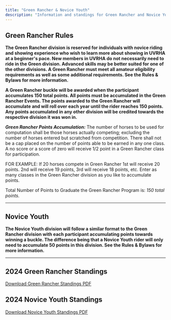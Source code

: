 ```yaml
---
title: "Green Rancher & Novice Youth"
description: "Information and standings for Green Rancher and Novice Youth participants"
---
```


## Green Rancher Rules

**The Green Rancher division is reserved for individuals with novice riding and showing experience who wish to learn more about showing in UVRHA at a beginner's pace. New members in UVRHA do not necessarily need to ride in the Green division. Advanced skills may be better suited for one of the other divisions. A Green Rancher must meet all amateur eligibility requirements as well as some additional requirements. See the Rules & Bylaws for more information.**

**A Green Rancher buckle will be awarded when the participant accumulates 150 total points. All points must be accumulated in the Green Rancher Events. The points awarded to the Green Rancher will accumulate and will roll over each year until the rider reaches 150 points. Any points accumulated in any other division will be credited towards the respective division it was won in.**

***Green Rancher Points Accumulation:*** The number of horses to be used for computation shall be those horses actually competing; excluding the number of horses entered but scratched from competition. There shall not be a cap placed on the number of points able to be earned in any one class. A no score or a score of zero will receive 1/2 point in a Green Rancher class for participation.

FOR EXAMPLE: If 20 horses compete in Green Rancher 1st will receive 20 points. 2nd will receive 19 points, 3rd will receive 18 points, etc. Enter as many classes in the Green Rancher division as you like to accumulate points.

Total Number of Points to Graduate the Green Rancher Program is: *150 total points.*

---

## Novice Youth

**The Novice Youth division will follow a similar format to the Green Rancher division with each participant accumulating points towards winning a buckle. The difference being that a Novice Youth rider will only need to accumulate 50 points in this division. See the Rules & Bylaws for more information.**

---

## 2024 Green Rancher Standings

<object data="/files/2024-10-07_green_rancher.pdf" type="application/pdf" style="width: 100%; height: 500px;">
  <a href="/files/2024-10-07_green_rancher.pdf">Download Green Rancher Standings PDF</a>
</object>

## 2024 Novice Youth Standings

<object data="/files/2024-10-07_novice_youth.pdf" type="application/pdf" style="width: 100%; height: 500px;">
  <a href="/files/2024-10-07_novice_youth.pdf">Download Novice Youth Standings PDF</a>
</object>
